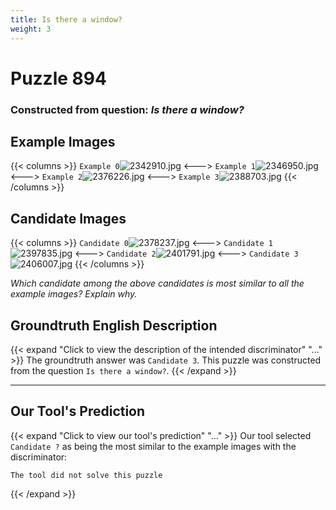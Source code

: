 ```yaml
---
title: Is there a window?
weight: 3
---
```


# Puzzle 894
### Constructed from question: _Is there a window?_


## Example Images
{{< columns >}}
`Example 0`![2342910.jpg](/gqa_images/2342910.jpg)
<--->
`Example 1`![2346950.jpg](/gqa_images/2346950.jpg)
<--->
`Example 2`![2376226.jpg](/gqa_images/2376226.jpg)
<--->
`Example 3`![2388703.jpg](/gqa_images/2388703.jpg)
{{< /columns >}}

## Candidate Images
{{< columns >}}
`Candidate 0`![2378237.jpg](/gqa_images/2378237.jpg)
<--->
`Candidate 1`![2397835.jpg](/gqa_images/2397835.jpg)
<--->
`Candidate 2`![2401791.jpg](/gqa_images/2401791.jpg)
<--->
`Candidate 3`![2406007.jpg](/gqa_images/2406007.jpg)
{{< /columns >}}

*Which candidate among the above candidates is most similar to all the example images? Explain why.*

## Groundtruth English Description

{{< expand "Click to view the description of the intended discriminator" "..." >}}
The groundtruth answer was `Candidate 3`. This puzzle was constructed from the question `Is there a window?`.
{{< /expand >}}

---

## Our Tool's Prediction

{{< expand "Click to view our tool's prediction" "..." >}}
Our tool selected `Candidate ?` as being the most similar to the example images with the discriminator:
```plaintext
The tool did not solve this puzzle
```
{{< /expand >}}

